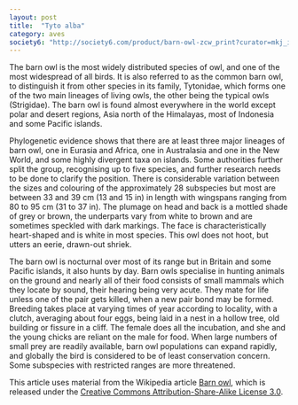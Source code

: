 ```yaml
---
layout: post
title:  "Tyto alba"
category: aves
society6: "http://society6.com/product/barn-owl-zcw_print?curator=mkj_is"
---
```


The barn owl is the most widely distributed species of owl, and one of the most widespread of all birds. It is also referred to as the common barn owl, to distinguish it from other species in its family, Tytonidae, which forms one of the two main lineages of living owls, the other being the typical owls (Strigidae). The barn owl is found almost everywhere in the world except polar and desert regions, Asia north of the Himalayas, most of Indonesia and some Pacific islands.

Phylogenetic evidence shows that there are at least three major lineages of barn owl, one in Eurasia and Africa, one in Australasia and one in the New World, and some highly divergent taxa on islands. Some authorities further split the group, recognising up to five species, and further research needs to be done to clarify the position. There is considerable variation between the sizes and colouring of the approximately 28 subspecies but most are between 33 and 39 cm (13 and 15 in) in length with wingspans ranging from 80 to 95 cm (31 to 37 in). The plumage on head and back is a mottled shade of grey or brown, the underparts vary from white to brown and are sometimes speckled with dark markings. The face is characteristically heart-shaped and is white in most species. This owl does not hoot, but utters an eerie, drawn-out shriek.

The barn owl is nocturnal over most of its range but in Britain and some Pacific islands, it also hunts by day. Barn owls specialise in hunting animals on the ground and nearly all of their food consists of small mammals which they locate by sound, their hearing being very acute. They mate for life unless one of the pair gets killed, when a new pair bond may be formed. Breeding takes place at varying times of year according to locality, with a clutch, averaging about four eggs, being laid in a nest in a hollow tree, old building or fissure in a cliff. The female does all the incubation, and she and the young chicks are reliant on the male for food. When large numbers of small prey are readily available, barn owl populations can expand rapidly, and globally the bird is considered to be of least conservation concern. Some subspecies with restricted ranges are more threatened.

<p>This article uses material from the Wikipedia article <a href="http://en.wikipedia.org/wiki/Barn_owl">Barn owl</a>, which is released under the <a href="http://creativecommons.org/licenses/by-sa/3.0/">Creative Commons Attribution-Share-Alike License 3.0</a>.<p>
